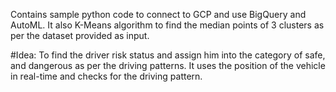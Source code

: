 Contains sample python code to connect to GCP and use BigQuery and AutoML. It also K-Means algorithm to find the median points of 3 clusters as per the dataset provided as input.

#Idea:
To find the driver risk status and assign him into the category of safe, and dangerous as per the driving patterns. It uses the position of the vehicle in real-time and checks for the driving pattern.
